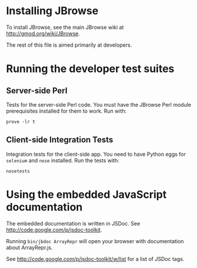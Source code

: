 # Installing JBrowse

To install JBrowse, see the main JBrowse wiki at http://gmod.org/wiki/JBrowse.

The rest of this file is aimed primarily at developers.

# Running the developer test suites

## Server-side Perl

Tests for the server-side Perl code.  You must have the JBrowse Perl
module prerequisites installed for them to work.  Run with:

    prove -lr t

## Client-side Integration Tests

Integration tests for the client-side app.  You need to have Python
eggs for `selenium` and `nose` installed.  Run the tests with:

    nosetests

# Using the embedded JavaScript documentation

The embedded documentation is written in JSDoc.  See
http://code.google.com/p/jsdoc-toolkit.

Running `bin/jbdoc ArrayRepr` will open your browser with
documentation about ArrayRepr.js.

See http://code.google.com/p/jsdoc-toolkit/w/list for a list of JSDoc
tags.
